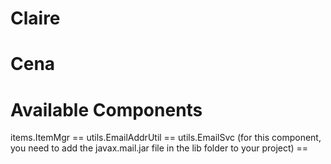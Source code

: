 Claire
======



Cena
====



Available Components
====================
items.ItemMgr ==
utils.EmailAddrUtil ==
utils.EmailSvc   (for this component, you need to add the javax.mail.jar file in the lib folder to your project) ==
